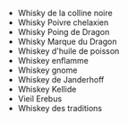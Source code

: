 - Whisky de la colline noire
- Whisky Poivre chelaxien
- Whisky Poing de Dragon
- Whisky Marque du Dragon
- Whiskey d'huile de poisson
- Whiskey enflamme
- Whiskey gnome
- Whiskey de Janderhoff
- Whiskey Kellide
- Vieil Erebus
- Whiskey des traditions
